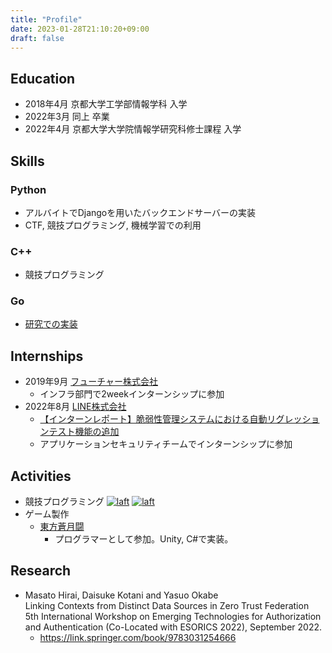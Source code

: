 ```yaml
---
title: "Profile"
date: 2023-01-28T21:10:20+09:00
draft: false
---
```


## Education
+ 2018年4月 京都大学工学部情報学科 入学
+ 2022年3月 同上 卒業
+ 2022年4月 京都大学大学院情報学研究科修士課程 入学

## Skills
### Python
+ アルバイトでDjangoを用いたバックエンドサーバーの実装
+ CTF, 競技プログラミング, 機械学習での利用
### C++
+ 競技プログラミング
### Go
+ [研究での実装](https://github.com/laft2/cap-demo)

## Internships
+ 2019年9月 [フューチャー株式会社](https://www.future.co.jp/)
    + インフラ部門で2weekインターンシップに参加
+ 2022年8月 [LINE株式会社](https://linecorp.com/)
    + [【インターンレポート】脆弱性管理システムにおける自動リグレッションテスト機能の追加](https://engineering.linecorp.com/ja/blog/internship2022-appsec-hirai)
    + アプリケーションセキュリティチームでインターンシップに参加

## Activities
+ 競技プログラミング
    [![laft](https://img.shields.io/endpoint?url=https%3A%2F%2Fatcoder-badges.now.sh%2Fapi%2Fatcoder%2Fjson%2Flaft)](https://atcoder.jp/users/laft)
    [![laft](https://img.shields.io/endpoint?url=https%3A%2F%2Fatcoder-badges.now.sh%2Fapi%2Fcodeforces%2Fjson%2Flaft)](https://codeforces.com/profile/laft)
+ ゲーム製作
    + [東方蒼月闘](https://store.steampowered.com/app/1391710/_/)
        + プログラマーとして参加。Unity, C#で実装。

## Research
+ Masato Hirai, Daisuke Kotani and Yasuo Okabe  
Linking Contexts from Distinct Data Sources in Zero Trust Federation  
5th International Workshop on Emerging Technologies for Authorization and Authentication (Co-Located with ESORICS 2022), September 2022.
    + https://link.springer.com/book/9783031254666